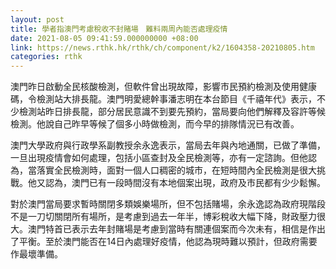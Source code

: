 ```yaml
---
layout: post
title: 學者指澳門考慮稅收不封賭場　難料兩周內能否處理疫情
date: 2021-08-05 09:41:59.000000000 +08:00
link: https://news.rthk.hk/rthk/ch/component/k2/1604358-20210805.htm
categories: rthk
---
```


澳門昨日啟動全民核酸檢測，但軟件曾出現故障，影響市民預約檢測及使用健康碼，令檢測站大排長龍。澳門明愛總幹事潘志明在本台節目《千禧年代》表示，不少檢測站昨日排長龍，部分居民意識不到要先預約，當局要向他們解釋及容許等候檢測。他說自己昨早等候了個多小時做檢測，而今早的排隊情況已有改善。

澳門大學政府與行政學系副教授余永逸表示，當局去年與內地通關，已做了準備，一旦出現疫情會如何處理，包括小區查封及全民檢測等，亦有一定諮詢。但他認為，當落實全民檢測時，面對一個人口稠密的城市，在短時間內全民檢測是很大挑戰。他又認為，澳門已有一段時間沒有本地個案出現，政府及市民都有少少鬆懈。

對於澳門當局要求暫時關閉多類娛樂場所，但不包括賭場，余永逸認為政府現階段不是一刀切關閉所有場所，是考慮到過去一年半，博彩稅收大幅下降，財政壓力很大。澳門特首已表示去年封賭場是考慮到當時有關連個案而今次未有，相信是作出了平衡。至於澳門能否在14日內處理好疫情，他認為現時難以預計，但政府需要作最壞準備。
